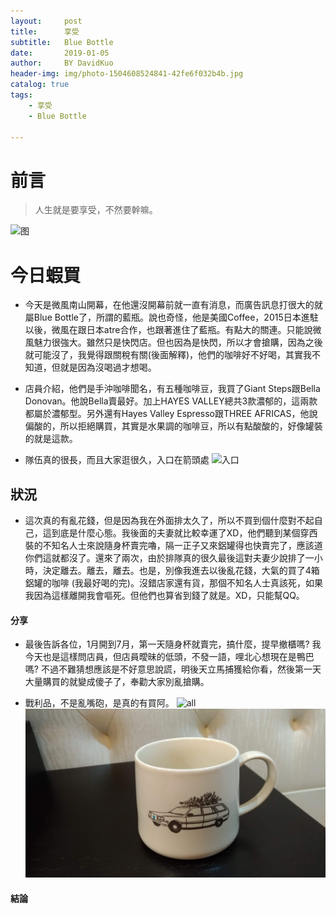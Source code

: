 ```yaml
---
layout:     post
title:      享受
subtitle:   Blue Bottle
date:       2019-01-05
author:     BY DavidKuo
header-img: img/photo-1504608524841-42fe6f032b4b.jpg
catalog: true
tags:
    - 享受
    - Blue Bottle

---
```

# 前言

>人生就是要享受，不然要幹嘛。


![图](https://images.unsplash.com/photo-1507238791986-e3d53566a5b3?ixlib=rb-1.2.1&ixid=eyJhcHBfaWQiOjEyMDd9&auto=format&fit=crop&w=500&q=80)
# 今日蝦買

- 今天是微風南山開幕，在他還沒開幕前就一直有消息，而廣告訊息打很大的就屬Blue Bottle了，所謂的藍瓶。說也奇怪，他是美國Coffee，2015日本進駐以後，微風在跟日本atre合作，也跟著進住了藍瓶。有點大的關連。只能說微風魅力很強大。雖然只是快閃店。但也因為是快閃，所以才會搶購，因為之後就可能沒了，我覺得跟關稅有關(後面解釋)，他們的咖啡好不好喝，其實我不知道，但就是因為沒喝過才想喝。
- 店員介紹，他們是手沖咖啡聞名，有五種咖啡豆，我買了Giant Steps跟Bella Donovan。他說Bella賣最好。加上HAYES VALLEY總共3款濃郁的，這兩款都屬於濃郁型。另外還有Hayes Valley Espresso跟THREE AFRICAS，他說偏酸的，所以拒絕購買，其實是水果調的咖啡豆，所以有點酸酸的，好像罐裝的就是這款。

- 隊伍真的很長，而且大家逛很久，入口在箭頭處
![入口](https://i.imgur.com/cxmkrAU.jpg)
## 狀況

- 這次真的有亂花錢，但是因為我在外面排太久了，所以不買到個什麼對不起自己，這到底是什麼心態。我後面的夫妻就比較幸運了XD，他們聽到某個穿西裝的不知名人士來說隨身杯賣完嚕，隔一正子又來鋁罐得也快賣完了，應該道你們這就都沒了。還來了兩次，由於排隊真的很久最後這對夫妻少說排了一小時，決定離去。離去，離去。也是，別像我進去以後亂花錢，大氣的買了4箱鋁罐的咖啡 (我最好喝的完)。沒錯店家還有貨，那個不知名人士真該死，如果我因為這樣離開我會嘔死。但他們也算省到錢了就是。XD，只能幫QQ。

#### 分享

- 最後告訴各位，1月開到7月，第一天隨身杯就賣完，搞什麼，提早撤櫃嗎? 我今天也是這樣問店員，但店員曖昧的低頭，不發一語，哩北心想現在是鴨巴嗎? 不過不難猜想應該是不好意思說謊，明後天立馬捕獲給你看，然後第一天大量購買的就變成傻子了，奉勸大家別亂搶購。

- 戰利品，不是亂嘴砲，是真的有買阿。 
![all](https://davidkuo1986.github.io/img/2019-01-10/P_20190110_174911.jpg)
![all](../img/2019-01-10/P_20190110_190327.jpg)


#### 結論


```

```	
		

